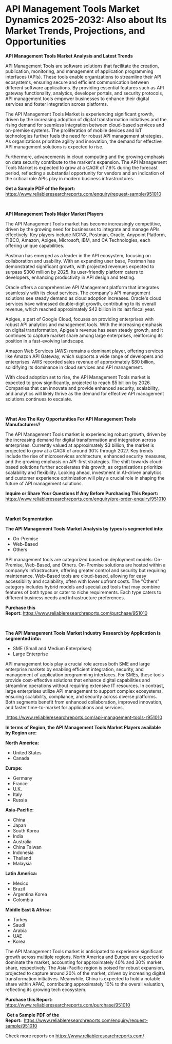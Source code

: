 <p><h1>API Management Tools Market Dynamics 2025-2032: Also about Its Market Trends, Projections, and Opportunities</h1></p><p><strong>API Management Tools Market Analysis and Latest Trends</strong></p>
<p><p>API Management Tools are software solutions that facilitate the creation, publication, monitoring, and management of application programming interfaces (APIs). These tools enable organizations to streamline their API ecosystems, ensuring secure and efficient communication between different software applications. By providing essential features such as API gateway functionality, analytics, developer portals, and security protocols, API management tools empower businesses to enhance their digital services and foster integration across platforms.</p><p>The API Management Tools Market is experiencing significant growth, driven by the increasing adoption of digital transformation initiatives and the rising demand for seamless integration between cloud-based services and on-premise systems. The proliferation of mobile devices and IoT technologies further fuels the need for robust API management strategies. As organizations prioritize agility and innovation, the demand for effective API management solutions is expected to rise.</p><p>Furthermore, advancements in cloud computing and the growing emphasis on data security contribute to the market's expansion. The API Management Tools Market is expected to grow at a CAGR of 7.9% during the forecast period, reflecting a substantial opportunity for vendors and an indication of the critical role APIs play in modern business infrastructures.</p></p>
<p><strong>Get a Sample PDF of the Report:&nbsp;</strong> <a href="https://www.reliableresearchreports.com/enquiry/request-sample/951010?utm_campaign=2714&utm_medium=2&utm_source=Github&utm_content=ia&utm_term=06032025&utm_id=api-management-tools">https://www.reliableresearchreports.com/enquiry/request-sample/951010</a></p>
<p>&nbsp;</p>
<p><strong>API Management Tools Major Market Players</strong></p>
<p><p>The API Management Tools market has become increasingly competitive, driven by the growing need for businesses to integrate and manage APIs effectively. Key players include NGINX, Postman, Oracle, Anypoint Platform, TIBCO, Amazon, Apigee, Microsoft, IBM, and CA Technologies, each offering unique capabilities.</p><p>Postman has emerged as a leader in the API ecosystem, focusing on collaboration and usability. With an expanding user base, Postman has demonstrated significant growth, with projected revenues expected to surpass $300 million by 2025. Its user-friendly platform caters to developers, enhancing productivity in API design and testing.</p><p>Oracle offers a comprehensive API Management platform that integrates seamlessly with its cloud services. The company's API management solutions see steady demand as cloud adoption increases. Oracle's cloud services have witnessed double-digit growth, contributing to its overall revenue, which reached approximately $42 billion in its last fiscal year.</p><p>Apigee, a part of Google Cloud, focuses on providing enterprises with robust API analytics and management tools. With the increasing emphasis on digital transformation, Apigee's revenue has seen steady growth, and it continues to capture market share among large enterprises, reinforcing its position in a fast-evolving landscape.</p><p>Amazon Web Services (AWS) remains a dominant player, offering services like Amazon API Gateway, which supports a wide range of developers and enterprises. AWS recorded sales revenue of approximately $80 billion, solidifying its dominance in cloud services and API management.</p><p>With cloud adoption set to rise, the API Management Tools market is expected to grow significantly, projected to reach $5 billion by 2026. Companies that can innovate and provide enhanced security, scalability, and analytics will likely thrive as the demand for effective API management solutions continues to escalate.</p></p>
<p>&nbsp;</p>
<p><strong>What Are The Key Opportunities For API Management Tools Manufacturers?</strong></p>
<p><p>The API Management Tools market is experiencing robust growth, driven by the increasing demand for digital transformation and integration across enterprises. Currently valued at approximately $3 billion, the market is projected to grow at a CAGR of around 30% through 2027. Key trends include the rise of microservices architecture, enhanced security measures, and the growing emphasis on API-first strategies. The shift towards cloud-based solutions further accelerates this growth, as organizations prioritize scalability and flexibility. Looking ahead, investment in AI-driven analytics and customer experience optimization will play a crucial role in shaping the future of API management solutions.</p></p>
<p><strong>Inquire or Share Your Questions If Any Before Purchasing This Report:</strong> <a href="https://www.reliableresearchreports.com/enquiry/pre-order-enquiry/951010?utm_campaign=2714&utm_medium=2&utm_source=Github&utm_content=ia&utm_term=06032025&utm_id=api-management-tools">https://www.reliableresearchreports.com/enquiry/pre-order-enquiry/951010</a></p>
<p>&nbsp;</p>
<p><strong>Market Segmentation</strong></p>
<p><strong>The API Management Tools Market Analysis by types is segmented into:</strong></p>
<p><ul><li>On-Premise</li><li>Web-Based</li><li>Others</li></ul></p>
<p><p>API management tools are categorized based on deployment models: On-Premise, Web-Based, and Others. On-Premise solutions are hosted within a company’s infrastructure, offering greater control and security but requiring maintenance. Web-Based tools are cloud-based, allowing for easy accessibility and scalability, often with lower upfront costs. The "Others" category includes hybrid models and specialized tools that may combine features of both types or cater to niche requirements. Each type caters to different business needs and infrastructure preferences.</p></p>
<p><strong>Purchase this Report:&nbsp;</strong><a href="https://www.reliableresearchreports.com/purchase/951010?utm_campaign=2714&utm_medium=2&utm_source=Github&utm_content=ia&utm_term=06032025&utm_id=api-management-tools">https://www.reliableresearchreports.com/purchase/951010</a></p>
<p>&nbsp;</p>
<p><strong>The API Management Tools Market Industry Research by Application is segmented into:</strong></p>
<p><ul><li>SME (Small and Medium Enterprises)</li><li>Large Enterprise</li></ul></p>
<p><p>API management tools play a crucial role across both SME and large enterprise markets by enabling efficient integration, security, and management of application programming interfaces. For SMEs, these tools provide cost-effective solutions that enhance digital capabilities and streamline operations without requiring extensive IT resources. In contrast, large enterprises utilize API management to support complex ecosystems, ensuring scalability, compliance, and security across diverse platforms. Both segments benefit from enhanced collaboration, improved innovation, and faster time-to-market for applications and services.</p></p>
<p><a href="https://www.reliableresearchreports.com/api-management-tools-r951010?utm_campaign=2714&utm_medium=2&utm_source=Github&utm_content=ia&utm_term=06032025&utm_id=api-management-tools">&nbsp;https://www.reliableresearchreports.com/api-management-tools-r951010</a></p>
<p><strong>In terms of Region, the API Management Tools Market Players available by Region are:</strong></p>
<p>
    <p> <strong> North America: </strong>
        <ul>
            <li>United States</li>
            <li>Canada</li>
        </ul>
        </p> 
    <p> <strong> Europe: </strong>
        <ul>
            <li>Germany</li>
            <li>France</li>
            <li>U.K.</li>
            <li>Italy</li>
            <li>Russia</li>
        </ul>
        </p> 
    <p> <strong> Asia-Pacific: </strong>
        <ul>
            <li>China</li>
            <li>Japan</li>
            <li>South Korea</li>
            <li>India</li>
            <li>Australia</li>
            <li>China Taiwan</li>
            <li>Indonesia</li>
            <li>Thailand</li>
            <li>Malaysia</li>
        </ul>
        </p> 
    <p> <strong> Latin America: </strong>
        <ul>
            <li>Mexico</li>
            <li>Brazil</li>
            <li>Argentina Korea</li>
            <li>Colombia</li>
        </ul>
        </p> 
    <p> <strong> Middle East & Africa: </strong>
        <ul>
            <li>Turkey</li>
            <li>Saudi</li>
            <li>Arabia</li>
            <li>UAE</li>
            <li>Korea</li>
        </ul>
    </p>
    </p>
<p><p>The API Management Tools market is anticipated to experience significant growth across multiple regions. North America and Europe are expected to dominate the market, accounting for approximately 40% and 30% market share, respectively. The Asia-Pacific region is poised for robust expansion, projected to capture around 20% of the market, driven by increasing digital transformation initiatives. Meanwhile, China is expected to hold a notable share within APAC, contributing approximately 10% to the overall valuation, reflecting its growing tech ecosystem.</p></p>
<p><strong>Purchase this Report: </strong><a href="https://www.reliableresearchreports.com/purchase/951010?utm_campaign=2714&utm_medium=2&utm_source=Github&utm_content=ia&utm_term=06032025&utm_id=api-management-tools">https://www.reliableresearchreports.com/purchase/951010</a></p>
<p>&nbsp;<strong>Get a Sample PDF of the Report:&nbsp;&nbsp;</strong><a href="https://www.reliableresearchreports.com/enquiry/request-sample/951010?utm_campaign=2714&utm_medium=2&utm_source=Github&utm_content=ia&utm_term=06032025&utm_id=api-management-tools">https://www.reliableresearchreports.com/enquiry/request-sample/951010</a></p>
<p><strong></strong></p>
<p>Check more reports on <a href="https://www.reliableresearchreports.com/?utm_campaign=2714&utm_medium=2&utm_source=Github&utm_content=ia&utm_term=06032025&utm_id=api-management-tools">https://www.reliableresearchreports.com/</a></p>
